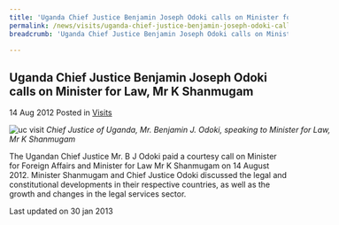 ```yaml
---
title: 'Uganda Chief Justice Benjamin Joseph Odoki calls on Minister for Law, Mr K Shanmugam'
permalink: /news/visits/uganda-chief-justice-benjamin-joseph-odoki-calls-on-minister-for-law-mr-k-shanmugam/
breadcrumb: 'Uganda Chief Justice Benjamin Joseph Odoki calls on Minister for Law, Mr K Shanmugam'

---
```



<style>
.image {width: 600px;}
.image img {max-width: 100%;}
</style>

Uganda Chief Justice Benjamin Joseph Odoki calls on Minister for Law, Mr K Shanmugam
---

14 Aug 2012 Posted in [Visits](/news/visits/)

<div class="image">
  <img src="/images/uganda-cj-cc-140812-amended.jpg" alt="uc visit" title="uc visit">
  <i>Chief Justice of Uganda, Mr. Benjamin J. Odoki, speaking to Minister for Law, Mr K Shanmugam</i>
</div>

The Ugandan Chief Justice Mr. B J Odoki paid a courtesy call on Minister for Foreign Affairs and Minister for Law Mr K Shanmugam on 14 August 2012.  Minister Shanmugam and Chief Justice Odoki discussed the legal and constitutional developments in their respective countries, as well as the growth and changes in the legal services sector. 

<p class="right-side-updated">Last updated on 30 jan 2013</p>
